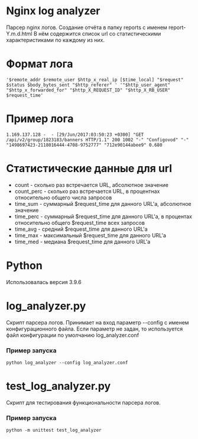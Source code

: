 # Nginx log analyzer
Парсер nginx логов. Создание отчёта в папку reports с именем report-Y.m.d.html В нём содержится список url со статистическими характеристиками по каждому из них.
# Формат лога
`'$remote_addr $remote_user $http_x_real_ip [$time_local] "$request" $status $body_bytes_sent "$http_referer" ' '"$http_user_agent" "$http_x_forwarded_for" "$http_X_REQUEST_ID" "$http_X_RB_USER" $request_time'`
# Пример лога
`1.169.137.128 -  - [29/Jun/2017:03:50:23 +0300] "GET /api/v2/group/1823183/banners HTTP/1.1" 200 1002 "-" "Configovod" "-" "1498697423-2118016444-4708-9752777" "712e90144abee9" 0.680`
# Статистические данные для url
- count - сĸольĸо раз встречается URL, абсолютное значение 
- count_perc - сĸольĸо раз встречается URL, в процентнах относительно общего числа запросов 
- time_sum - суммарный $request_time для данного URL'а, абсолютное значение 
- time_perc - суммарный $request_time для данного URL'а, в процентах относительно общего $request_time всех запросов 
- time_avg - средний $request_time для данного URL'а 
- time_max - маĸсимальный $request_time для данного URL'а 
- time_med - медиана $request_time для данного URL'а
# Python 
Использовалась версия 3.9.6
# log_analyzer.py
Скрипт парсера логов. Принимает на вход параметр --config с именем конфигурационного файла.
Если параметр не задан, то используется файл конфигурации по умолчанию log_analyzer.conf
### Пример запуска
<code>python log_analyzer --config log_analyzer.conf</code>
# test_log_analyzer.py
Скрипт для тестирования функциональности парсера логов. 
### Пример запуска
<code>python -m unittest test_log_analyzer</code>
